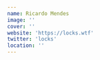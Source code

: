 ```yaml
---
name: Ricardo Mendes
image: ''
cover: ''
website: 'https://locks.wtf'
twitter: 'locks'
location: ''
---
```

